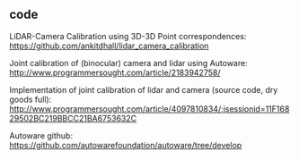 






## code  

LiDAR-Camera Calibration using 3D-3D Point correspondences: https://github.com/ankitdhall/lidar_camera_calibration  

Joint calibration of (binocular) camera and lidar using Autoware: http://www.programmersought.com/article/2183942758/  

Implementation of joint calibration of lidar and camera (source code, dry goods full): http://www.programmersought.com/article/4097810834/;jsessionid=11F16829502BC219BBCC21BA6753632C  





Autoware github: https://github.com/autowarefoundation/autoware/tree/develop  